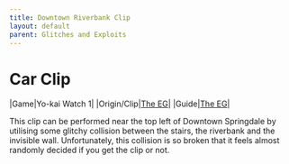 ```yaml
---
title: Downtown Riverbank Clip
layout: default
parent: Glitches and Exploits
---
```


# Car Clip

|Game|Yo-kai Watch 1|
|Origin/Clip|[The EG](https://cdn.discordapp.com/attachments/765979047883964470/1253934570294743070/20240622_004102.mp4?ex=687f1812&is=687dc692&hm=b9ef342d2140d323af48170a04b0658b2dc876d9731bbc0e8679c5795a27eebc&)|
|Guide|[The EG](https://youtu.be/2RhdZIOXZWE?t=255)|

This clip can be performed near the top left of Downtown Springdale by utilising some glitchy collision between the stairs, the riverbank and the invisible wall. Unfortunately, this collision is so broken that it feels almost randomly decided if you get the clip or not.
